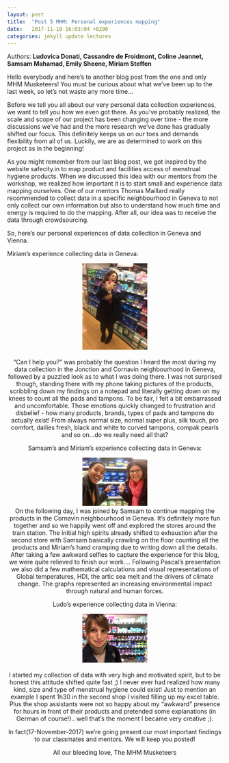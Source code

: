 ```yaml
---
layout: post
title:  "Post 5 MHM: Personal experiences mapping"
date:   2017-11-10 16:03:04 +0200
categories: jekyll update lectures
---
```


Authors: **Ludovica Donati, Cassandre de Froidmont, Coline Jeannet, Samsam Mahamad, Emily Sheene, Miriam Steffen**

Hello everybody and here’s to another blog post from the one and only MHM Musketeers! You must be curious about what we’ve been up to the last week, so let’s not waste any more time…

Before we tell you all about our very personal data collection experiences, we want to tell you how we even got there. As you’ve probably realized, the scale and scope of our project has been changing over time - the more discussions we’ve had and the more research we’ve done has gradually shifted our focus. This definitely keeps us on our toes and demands flexibility from all of us. Luckily, we are as determined to work on this project as in the beginning!

As you might remember from our last blog post, we got inspired by the website safecity.in to map product and facilities access of menstrual hygiene products. When we discussed this idea with our mentors from the workshop, we realized how important it is to start small and experience data mapping ourselves. One of our mentors Thomas Maillard really recommended to collect data in a specific neighbourhood in Geneva to not only collect our own information but also to understand how much time and energy is required to do the mapping. After all, our idea was to receive the data through crowdsourcing.

So, here’s our personal experiences of data collection in Geneva and Vienna.

Miriam’s experience collecting data in Geneva:
<center><img src="/images/Miriam in Store.JPG" alt=""  width="30%"></left>
<br>
<br>
“Can I help you?” was probably the question I heard the most during my data collection in the Jonction and Cornavin neighbourhood in Geneva, followed by a puzzled look as to what I was doing there. I was not surprised though, standing there with my phone taking pictures of the products, scribbling down my findings on a notepad and literally getting down on my knees to count all the pads and tampons. To be fair, I felt a bit embarrassed and uncomfortable. Those emotions quickly changed to frustration and disbelief - how many products, brands, types of pads and tampons do actually exist! From always normal size, normal super plus, silk touch, pro comfort, dailies fresh, black and white to curved tampons, compak pearls and so on...do we really need all that?

Samsam’s and Miriam’s experience collecting data in Geneva:
<center><img src="/images/Samsam and Miriam.JPG" alt=""  width="30%"></left>
<br>
On the following day, I was joined by Samsam to continue mapping the products in the Cornavin neighbourhood in Geneva. It’s definitely more fun together and so we happily went off and explored the stores around the train station. The initial high spirits already shifted to exhaustion after the second store with Samsam basically crawling on the floor counting all the products and Miriam’s hand cramping due to writing down all the details. After taking a few awkward selfies to capture the experience for this blog, we were quite relieved to finish our work....
Following Pascal’s presentation we also did a few mathematical calculations and visual representations of Global temperatures, HDI, the artic sea melt and the drivers of climate change. The graphs represented an increasing environmental impact through natural and human forces. 

Ludo’s experience collecting data in Vienna: 
<center><img src="/images/Ludo in Store.JPG" alt=""  width="30%"></left>
<br>
<br>
I started my collection of data with very high and motivated spirit, but to be honest this attitude shifted quite fast ;) I never ever had realized how many kind, size and type of menstrual hygiene could exist! Just to mention an example I spent 1h30 in the second shop I visited filling up my excel table. Plus the shop assistants were not so happy about my “awkward” presence for hours in front of their products and pretended some explanations (in German of course!).. well that’s the moment I became very creative ;).

In fact(17-November-2017) we’re going present our most important findings to our classmates and mentors. We will keep you posted!
 
All our bleeding love,
The MHM Musketeers
